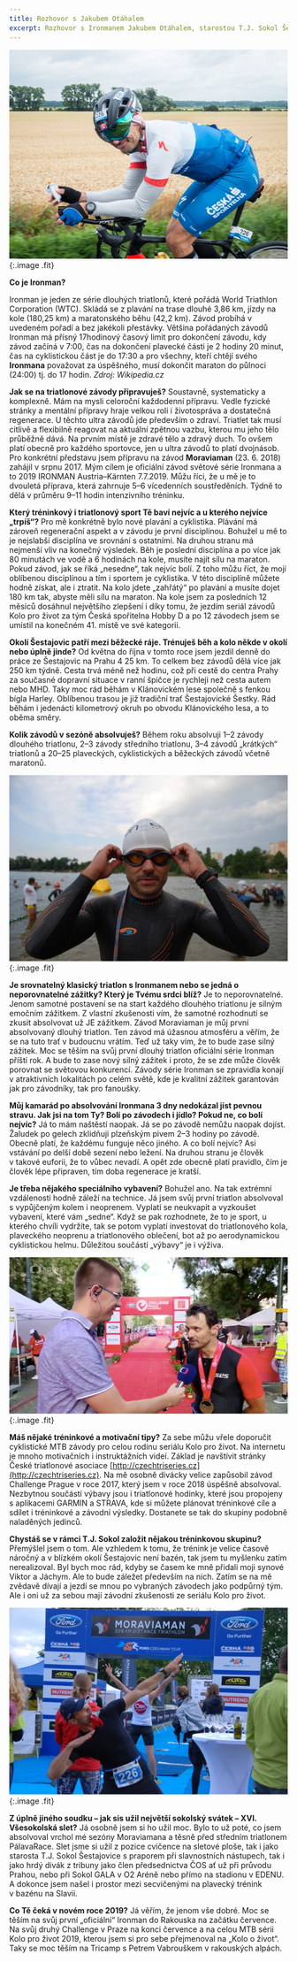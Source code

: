 ```yaml
---
title: Rozhovor s Jakubem Otáhalem
excerpt: Rozhovor s Ironmanem Jakubem Otáhalem, starostou T.J. Sokol Šestajovice.
---
```


![Rozhovor s Jakubem Otáhalem – 01](/images/2019-01-25-ironman-01.jpg){:.image .fit}

**Co je Ironman?**

Ironman je jeden ze série dlouhých triatlonů, které pořádá World Triathlon Corporation (WTC). Skládá se z plavání na trase dlouhé 3,86 km, jízdy na kole (180,25 km) a maratonského běhu (42,2 km). Závod probíhá v uvedeném pořadí a bez jakékoli přestávky. Většina pořádaných závodů Ironman má přísný 17hodinový časový limit pro dokončení závodu, kdy závod začíná v 7:00, čas na dokončení plavecké části je 2 hodiny 20 minut, čas na cyklistickou část je do 17:30 a pro všechny, kteří chtějí svého **Ironmana** považovat za úspěšného, musí dokončit maraton do půlnoci (24:00) tj. do 17 hodin. *Zdroj: Wikipedia.cz*

**Jak se na triatlonové závody připravuješ?**
Soustavně, systematicky a komplexně. Mám na mysli celoroční každodenní přípravu. Vedle fyzické stránky a mentální přípravy hraje velkou roli i životospráva a dostatečná regenerace. U těchto ultra závodů jde především o zdraví. Triatlet tak musí citlivě a flexibilně reagovat na aktuální zpětnou vazbu, kterou mu jeho tělo průběžně dává. Na prvním místě je zdravé tělo a zdravý duch. To ovšem platí obecně pro každého sportovce, jen u ultra závodů to platí dvojnásob.
Pro konkrétní představu jsem přípravu na závod **Moraviaman** (23. 6. 2018) zahájil v srpnu 2017. Mým cílem je oficiální závod světové série Ironmana a to 2019 IRONMAN Austria–Kärnten 7.7.2019. Můžu říci, že u mě je to dvouletá příprava, která zahrnuje 5–6 vícedenních soustředěních. Týdně to dělá v průměru 9–11 hodin intenzivního tréninku.

**Který tréninkový i triatlonový sport Tě baví nejvíc a u kterého nejvíce „trpíš“?**
Pro mě konkrétně bylo nové plavání a cyklistika. Plávání má zároveň regenerační aspekt a v závodu je první disciplínou. Bohužel u mě to je nejslabší disciplína ve srovnání s ostatními. Na druhou stranu má nejmenší vliv na konečný výsledek. Běh je poslední disciplína a po více jak 80 minutách ve vodě a 6 hodinách na kole, musíte najít sílu na maraton. Pokud závod, jak se říká „nesedne“, tak nejvíc bolí. Z toho můžu říct, že mojí oblíbenou disciplínou a tím i sportem je cyklistika. V této disciplíně můžete hodně získat, ale i ztratit. Na kolo jdete „zahřátý“ po plavání a musíte dojet 180 km tak, abyste měli sílu na maraton. Na kole jsem za posledních 12 měsíců dosáhnul největšího zlepšení i díky tomu, že jezdím seriál závodů Kolo pro život za tým Česká spořitelna Hobby D a po 12 závodech jsem se umístil na konečném 41. místě ve své kategorii.

**Okolí Šestajovic patří mezi běžecké ráje. Trénuješ běh a kolo někde v okolí nebo úplně jinde?**
Od května do října v tomto roce jsem jezdil denně do práce ze Šestajovic na Prahu 4 25 km. To celkem bez závodů dělá více jak 250 km týdně. Cesta trvá méně než hodinu, což při cestě do centra Prahy za současné dopravní situace v ranní špičce je rychleji než cesta autem nebo MHD. 
Taky moc rád běhám v Klánovickém lese společně s fenkou bígla Harley. Oblíbenou trasou je již tradiční trať Šestajovické Šestky. Rád běhám i jedenácti kilometrový okruh po obvodu Klánovického lesa, a to oběma směry.

**Kolik závodů v sezóně absolvuješ?**
Během roku absolvuji 1–2 závody dlouhého triatlonu, 2–3 závody středního triatlonu, 3–4 závodů „krátkých“ triatlonů a 20–25 plaveckých, cyklistických a běžeckých závodů včetně maratonů.

![Rozhovor s Jakubem Otáhalem – 02](/images/2019-01-25-ironman-02.jpg){:.image .fit}

**Je srovnatelný klasický triatlon s Ironmanem nebo se jedná o neporovnatelné zážitky? Který je Tvému srdci blíž?**
Je to neporovnatelné. Jenom samotné postavení se na start každého dlouhého triatlonu je silným emočním zážitkem. Z vlastní zkušenosti vím, že samotné rozhodnutí se zkusit absolvovat už JE zážitkem. Závod Moraviaman je můj první absolvovaný dlouhý triatlon. Ten závod má úžasnou atmosféru a věřím, že se na tuto trať v budoucnu vrátím. Teď už taky vím, že to bude zase silný zážitek. Moc se těším na svůj první dlouhý triatlon oficiální série Ironman příští rok. A bude to zase nový silný zážitek i proto, že se zde může člověk porovnat se světovou konkurencí. Závody série Ironman se zpravidla konají v atraktivních lokalitách po celém světě, kde je kvalitní zážitek garantován jak pro závodníky, tak pro fanoušky.

**Můj kamarád po absolvování Ironmana 3 dny nedokázal jíst pevnou stravu. Jak jsi na tom Ty? Bolí po závodech i jídlo? Pokud ne, co bolí nejvíc?**
Já to mám naštěstí naopak. Já se po závodě nemůžu naopak dojíst. Žaludek po gelech zklidňuji plzeňským pivem 2–3 hodiny po závodě. Obecně platí, že každému funguje něco jiného.
A co bolí nejvíc? Asi vstávání po delší době sezení nebo ležení. Na druhou stranu je člověk v takové euforii, že to vůbec nevadí. A opět zde obecně platí pravidlo, čím je člověk lépe připraven, tím doba regenerace je kratší.

**Je třeba nějakého speciálního vybavení?**
Bohužel ano. Na tak extrémní vzdálenosti hodně záleží na technice. Já jsem svůj první triatlon absolvoval s vypůjčeným kolem i neoprenem. Vyplatí se neukvapit a vyzkoušet vybavení, které vám „sedne“. Když se pak rozhodnete, že to je sport, u kterého chvíli vydržíte, tak se potom vyplatí investovat do triatlonového kola, plaveckého neoprenu a triatlonového oblečení, bot až po aerodynamickou cyklistickou helmu. Důležitou součástí „výbavy“ je i výživa.

![Rozhovor s Jakubem Otáhalem – 03](/images/2019-01-25-ironman-03.jpg){:.image .fit}

**Máš nějaké tréninkové a motivační tipy?**
Za sebe můžu vřele doporučit cyklistické MTB závody pro celou rodinu seriálu Kolo pro život. Na internetu je mnoho motivačních i instruktážních videí. Základ je navštívit stránky České triatlonové asociace [http://czechtriseries.cz](http://czechtriseries.cz). Na mě osobně divácky velice zapůsobil závod Challenge Prague v roce 2017, který jsem v roce 2018 úspěšně absolvoval. Nezbytnou součástí výbavy jsou i triatlonové hodinky, které jsou propojeny s aplikacemi GARMIN a STRAVA, kde si můžete plánovat tréninkové cíle a sdílet i tréninkové a závodní výsledky. Dostanete se tak do skupiny podobně naladěných jedinců.

**Chystáš se v rámci T.J. Sokol založit nějakou tréninkovou skupinu?**
Přemýšlel jsem o tom. Ale vzhledem k tomu, že trénink je velice časově náročný a v blízkém okolí Šestajovic není bazén, tak jsem tu myšlenku zatím nerealizoval. Byl bych moc rád, kdyby se časem ke mně přidali moji synové Viktor a Jáchym. Ale to bude záležet především na nich. Zatím se na mě zvědavě dívají a jezdí se mnou po vybraných závodech jako podpůrný tým. Ale i oni už za sebou mají závodní zkušenosti ze seriálu Kolo pro život.

![Rozhovor s Jakubem Otáhalem – 04](/images/2019-01-25-ironman-04.jpg){:.image .fit}

**Z úplně jiného soudku – jak sis užil největší sokolský svátek – XVI. Všesokolská slet?**
Já osobně jsem si ho užil moc. Bylo to už poté, co jsem absolvoval vrchol mé sezóny Moraviamana a těsně před středním triatlonem PálavaRace. Slet jsme si užil z pozice cvičence na sletové ploše, tak i jako starosta T.J. Sokol Šestajovice s praporem při slavnostních nástupech, tak i jako hrdý divák z tribuny jako člen předsednictva ČOS ať už při průvodu Prahou, nebo při Sokol GALA v O2 Aréně nebo přímo na stadionu v EDENU. A dokonce jsem našel i prostor mezi secvičenými na plavecký trénink v bazénu na Slavii.

**Co Tě čeká v novém roce 2019?**
Já věřím, že jenom vše dobré. Moc se těším na svůj první „oficiální“ Ironman do Rakouska na začátku července. Na svůj druhý Challenge v Praze na konci července a na celou MTB sérii Kolo pro život 2019, kterou jsem si pro sebe přejmenoval na „Kolo o život“. Taky se moc těším na Tricamp s Petrem Vabrouškem v rakouských alpách.
